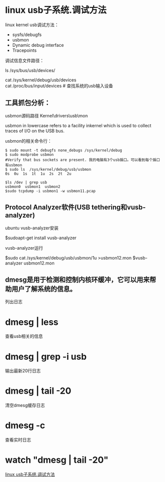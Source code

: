 # linux usb子系统.调试方法

linux kernel usb调试方法：

*  sysfs/debugfs
*  usbmon
*  Dynamic debug interface
*  Tracepoints

调试信息文件路径：

ls  /sys/bus/usb/devices/

cat  /sys/kernel/debug/usb/devices   
cat  /proc/bus/input/devices  # 查找系统的usb输入设备

## 工具抓包分析：

usbmon源码路径 Kernel\drivers\usb\mon

usbmon in lowercase refers to a facility inkernel which is used to collect traces of I/O on the USB bus.

usbmon的相关命令行：

```
$ sudo mount -t debugfs none_debugs /sys/kernel/debug
$ sudo modprobe usbmon
#Verify that bus sockets are present. 我的电脑有3个usb插口。可以看到每个插口有usbmon
$ sudo ls  /sys/kernel/debug/usb/usbmon         
0s  0u	1s  1t	1u  2s	2t  2u

$ls /dev | grep usb
usbmon0  usbmon1  usbmon2
$sudo tcpdump -i usbmon1 -w usbmon11.pcap  

```

## Protocol  Analyzer软件(USB  tethering和vusb-analyzer)

ubuntu vusb-analyzer安装

$sudoapt-get install vusb-analyzer



vusb-analyzer运行

$sudo cat /sys/kernel/debug/usb/usbmon/1u >usbmon12.mon
$vusb-analyzer  usbmon12.mon


## dmesg是用于检测和控制内核环缓冲，它可以用来帮助用户了解系统的信息。

列出日志

# dmesg | less

查看usb相关的信息

# dmesg | grep -i usb

输出最新20行日志

# dmesg | tail -20

清空dmesg缓存日志

# dmesg -c

查看实时日志

# watch "dmesg | tail -20"


[linux usb子系统.调试方法](https://blog.csdn.net/cutter2002/article/details/69808345)

